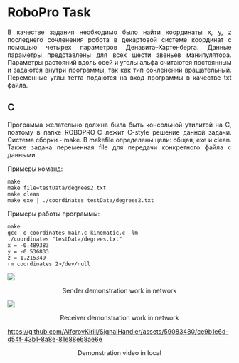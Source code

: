 # RoboPro Task

<p align="justify">В качестве задания необходимо было найти координаты x, y, z последнего сочленения робота в декартовой системе координат с помощью четырех параметров Денавита–Хартенберга. Данные параметры представлены для всех шести звеньев манипулятора. Параметры растояний вдоль осей и уголы альфа считаются постоянным и задаются внутри программы, так как тип сочленений вращательный. Переменные углы тетта подаются на вход программы в качестве txt файла.</p>

## C

<p align="justify">Программа желательно должна была быть консольной утилитой на C, поэтому в папке ROBOPRO_C лежит C-style решение данной задачи. Система сборки - make. В makefile определены цели: общая, exe и clean. Также задана переменная file для передачи конкретного файла с данными.</p>

<p align="justify">Примеры команд:</p>

```console
make
make file=testData/degrees2.txt
make clean
make exe | ./coordinates testData/degrees2.txt
```

<p align="justify">Примеры работы программы:</p>

```console
make
gcc -o coordinates main.c kinematic.c -lm
./coordinates "testData/degrees.txt"
x = -0.489383
y = -0.536833
z = 1.215349
rm coordinates 2>/dev/null
```

<img src="https://github.com/AlferovKirill/SignalHandler/assets/59083480/60f06de8-5ebc-44ac-b5a9-5ab527e38506">
<p align="center">Sender demonstration work in network</p>

<img src="https://github.com/AlferovKirill/SignalHandler/assets/59083480/095da701-ade6-4fd8-bbf6-f888950b0f63">
<p align="center">Receiver demonstration work in network</p>

https://github.com/AlferovKirill/SignalHandler/assets/59083480/ce9b1e6d-d54f-43b1-8a8e-81e88e68ae6e
<p align="center">Demonstration video in local</p>
